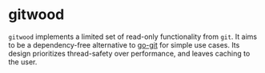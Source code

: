 # gitwood
`gitwood` implements a limited set of read-only functionality from `git`.
It aims to be a dependency-free alternative to [go-git](https://github.com/go-git/go-git) for simple use cases.
Its design prioritizes thread-safety over performance, and leaves caching to the
user.
